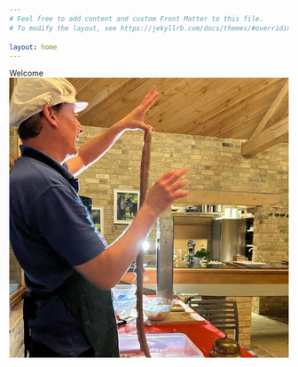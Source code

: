 ```yaml
---
# Feel free to add content and custom Front Matter to this file.
# To modify the layout, see https://jekyllrb.com/docs/themes/#overriding-theme-defaults

layout: home
---
```


Welcome
<picture>
    <img src="images/homepage.jpg" alt="Remi holding up a string of sausages for the class">
</picture>